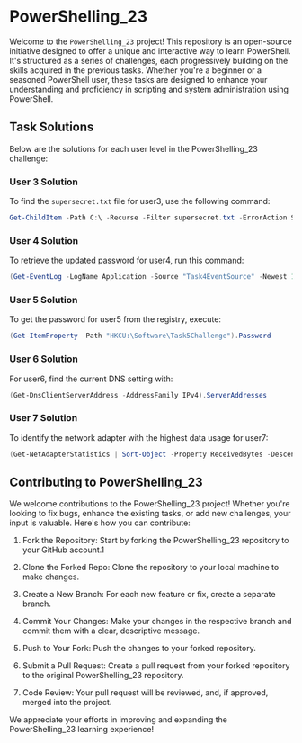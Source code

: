 # PowerShelling_23

Welcome to the `PowerShelling_23` project! This repository is an open-source initiative designed to offer a unique and interactive way to learn PowerShell. It's structured as a series of challenges, each progressively building on the skills acquired in the previous tasks. Whether you're a beginner or a seasoned PowerShell user, these tasks are designed to enhance your understanding and proficiency in scripting and system administration using PowerShell.

## Task Solutions

Below are the solutions for each user level in the PowerShelling_23 challenge:

### User 3 Solution

To find the `supersecret.txt` file for user3, use the following command:

```powershell
Get-ChildItem -Path C:\ -Recurse -Filter supersecret.txt -ErrorAction SilentlyContinue
```

### User 4 Solution

To retrieve the updated password for user4, run this command:

```powershell
(Get-EventLog -LogName Application -Source "Task4EventSource" -Newest 1).Message
```

### User 5 Solution

To get the password for user5 from the registry, execute:

```powershell
(Get-ItemProperty -Path "HKCU:\Software\Task5Challenge").Password
```

### User 6 Solution

For user6, find the current DNS setting with:

```powershell
(Get-DnsClientServerAddress -AddressFamily IPv4).ServerAddresses
```

### User 7 Solution

To identify the network adapter with the highest data usage for user7:

```powershell
(Get-NetAdapterStatistics | Sort-Object -Property ReceivedBytes -Descending | Select-Object -First 1).Name
```

## Contributing to PowerShelling_23

We welcome contributions to the PowerShelling_23 project! Whether you're looking to fix bugs, enhance the existing tasks, or add new challenges, your input is valuable. Here's how you can contribute:

1. Fork the Repository: Start by forking the PowerShelling_23 repository to your GitHub account.1

2. Clone the Forked Repo: Clone the repository to your local machine to make changes.

3. Create a New Branch: For each new feature or fix, create a separate branch.

4. Commit Your Changes: Make your changes in the respective branch and commit them with a clear, descriptive message.

5. Push to Your Fork: Push the changes to your forked repository.

6. Submit a Pull Request: Create a pull request from your forked repository to the original PowerShelling_23 repository.

7. Code Review: Your pull request will be reviewed, and, if approved, merged into the project.

We appreciate your efforts in improving and expanding the PowerShelling_23 learning experience!
